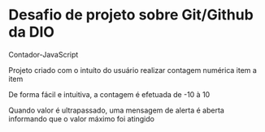 # Desafio de projeto sobre Git/Github da DIO
Contador-JavaScript

Projeto criado com o intuíto do usuário realizar contagem numérica item a item 

De forma fácil e intuitiva, a contagem é efetuada de -10 à 10

Quando valor é ultrapassado, uma mensagem de alerta é aberta informando que o valor máximo foi atingido
